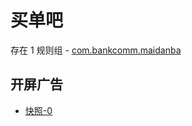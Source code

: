 # 买单吧

存在 1 规则组 - [com.bankcomm.maidanba](/src/apps/com.bankcomm.maidanba.ts)

## 开屏广告

- [快照-0](https://i.gkd.li/import/12660986)
